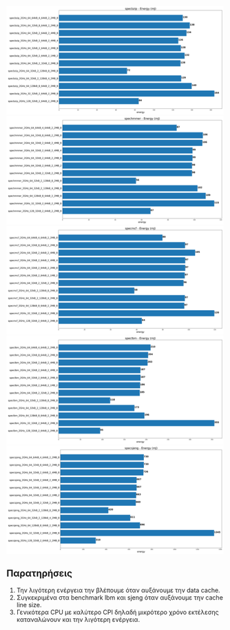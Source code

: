 ![](./specbzip_energy.png)
![](./spechmmer_energy.png)
![](./specmcf_energy.png)
![](./speclbm_energy.png)
![](./specsjeng_energy.png)

## Παρατηρήσεις

1. Την λιγότερη ενέργεια την βλέπουμε όταν αυξάνουμε την data cache.
2. Συγκεκριμένα στα benchmark lbm και sjeng όταν αυξάνουμε την cache line size.
3. Γενικότερα CPU με καλύτερο CPI δηλαδή μικρότερο χρόνο εκτέλεσης καταναλώνουν και την λιγότερη ενέργεια.
